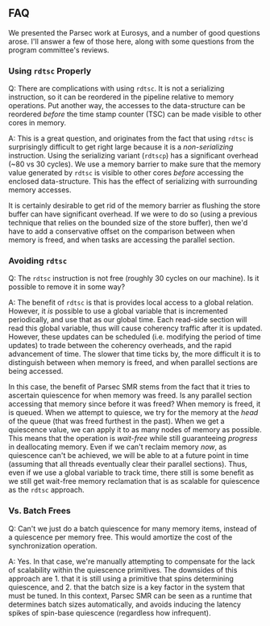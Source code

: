 ## FAQ

We presented the Parsec work at Eurosys, and a number of good questions arose.
I'll answer a few of those here, along with some questions from the program committee's reviews.

### Using `rdtsc` Properly

Q: There are complications with using `rdtsc`.  It is not a serializing instruction, so it can be reordered in the pipeline relative to memory operations.
Put another way, the accesses to the data-structure can be reordered *before* the time stamp counter (TSC) can be made visible to other cores in memory.

A: This is a great question, and originates from the fact that using `rdtsc` is surprisingly difficult to get right large because it is a *non-serializing* instruction.
Using the serializing variant (`rdtscp`) has a significant overhead (~80 vs 30 cycles).
We use a memory barrier to make sure that the memory value generated by `rdtsc` is visible to other cores *before* accessing the enclosed data-structure.
This has the effect of serializing with surrounding memory accesses.

It is certainly desirable to get rid of the memory barrier as flushing the store buffer can have significant overhead.
If we were to do so (using a previous technique that relies on the bounded size of the store buffer), then we'd have to add a conservative offset on the comparison between when memory is freed, and when tasks are accessing the parallel section.

### Avoiding `rdtsc`

Q: The `rdtsc` instruction is not free (roughly 30 cycles on our machine).
Is it possible to remove it in some way?

A: The benefit of `rdtsc` is that is provides local access to a global relation.
However, it *is* possible to use a global variable that is incremented periodically, and use that as our global time.
Each read-side section will read this global variable, thus will cause coherency traffic after it is updated.
However, these updates can be scheduled (i.e. modifying the period of time updates) to trade between the coherency overheads, and the rapid advancement of time.
The slower that time ticks by, the more difficult it is to distinguish between when memory is freed, and when parallel sections are being accessed.

In this case, the benefit of Parsec SMR stems from the fact that it tries to ascertain quiescence for when memory was freed.
Is any parallel section accessing that memory since before it was freed?
When memory is freed, it is queued.
When we attempt to quiesce, we try for the memory at the *head* of the queue (that was freed furthest in the past).
When we get a quiescence value, we can apply it to as many nodes of memory as possible.
This means that the operation is *wait-free* while still guaranteeing *progress* in deallocating memory.
Even if we can't reclaim memory *now*, as quiescence can't be achieved, we will be able to at a future point in time (assuming that all threads eventually clear their parallel sections).
Thus, even if we use a global variable to track time, there still is some benefit as we still get wait-free memory reclamation that is as scalable for quiescence as the `rdtsc` approach.

### Vs. Batch Frees

Q: Can't we just do a batch quiescence for many memory items, instead of a quiescence per memory free.
This would amortize the cost of the synchronization operation.

A: Yes.
In that case, we're manually attempting to compensate for the lack of scalability within the quiescence primitives.
The downsides of this approach are 1. that it is still using a primitive that spins determining quiescence, and 2. that the batch size is a key factor in the system that must be tuned.
In this context, Parsec SMR can be seen as a runtime that determines batch sizes automatically, and avoids inducing the latency spikes of spin-base quiescence (regardless how infrequent).

